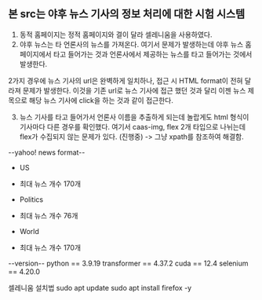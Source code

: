 ## 본 src는 야후 뉴스 기사의 정보 처리에 대한 시험 시스템 #####

1. 동적 홈페이지는 정적 홈페이지와 결이 달라 셀레니움을 사용하였다. 
2. 야후 뉴스는 타 언론사의 뉴스를 가져온다. 여기서 문제가 발생하는데 야후 뉴스 홈페이지에서 타고 들어가는 것과 언론사에서 제공하는 뉴스를
타고 들어가는 것에서 발생한다. 

2가지 경우에 뉴스 기사의 url은 완벽하게 일치하나, 접근 시 HTML format이 전혀 달라져 문제가 발생한다. 이것을 기존 url로 뉴스 기사에 접근
했던 것과 달리 이젠 뉴스 제목으로 해당 뉴스 기사에 click을 하는 것과 같이 접근한다.

3. 뉴스 기사를 타고 들어가서 언론사 이름을 추출하게 되는데 놀랍게도 html 형식이 기사마다 다른 경우를 확인했다. 
여기서 caas-img, flex 2개 타입으로 나뉘는데 flex가 수집되지 않는 문제가 있다. (진행중)
-> 그냥 xpath를 참조하여 해결함.

--yahoo! news format--
* US
 - 최대 뉴스 개수 170개
* Politics
 - 최대 뉴스 개수 76개
* World
 - 최대 뉴스 개수 170개

 
--version--
python == 3.9.19
transformer == 4.37.2
cuda == 12.4
selenium == 4.20.0

셀레니움 설치법
sudo apt update
sudo apt install firefox -y

